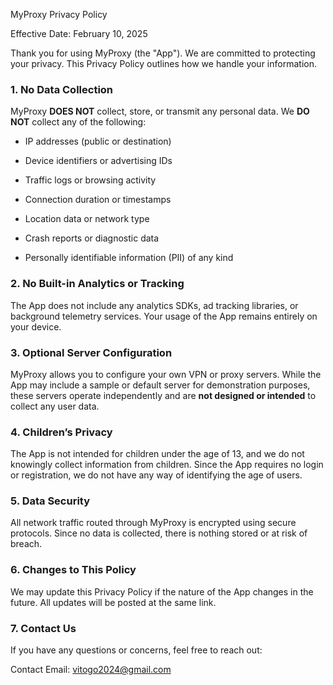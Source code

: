 MyProxy Privacy Policy

Effective Date: February 10, 2025

Thank you for using MyProxy (the "App"). We are committed to protecting your privacy. This Privacy Policy outlines how we handle your information.

### 1. No Data Collection
   MyProxy **DOES NOT**  collect, store, or transmit any personal data. We **DO NOT** collect any of the following:
- IP addresses (public or destination)

- Device identifiers or advertising IDs

- Traffic logs or browsing activity

- Connection duration or timestamps

- Location data or network type

- Crash reports or diagnostic data

- Personally identifiable information (PII) of any kind

### 2. No Built-in Analytics or Tracking
   The App does not include any analytics SDKs, ad tracking libraries, or background telemetry services. Your usage of the App remains entirely on your device.

### 3. Optional Server Configuration
   MyProxy allows you to configure your own VPN or proxy servers. While the App may include a sample or default server for demonstration purposes, these servers operate independently and are **not designed or intended** to collect any user data.

### 4. Children’s Privacy
   The App is not intended for children under the age of 13, and we do not knowingly collect information from children. Since the App requires no login or registration, we do not have any way of identifying the age of users.

### 5. Data Security
   All network traffic routed through MyProxy is encrypted using secure protocols. Since no data is collected, there is nothing stored or at risk of breach.

### 6. Changes to This Policy
   We may update this Privacy Policy if the nature of the App changes in the future. All updates will be posted at the same link.

### 7. Contact Us
   If you have any questions or concerns, feel free to reach out:

Contact Email: vitogo2024@gmail.com